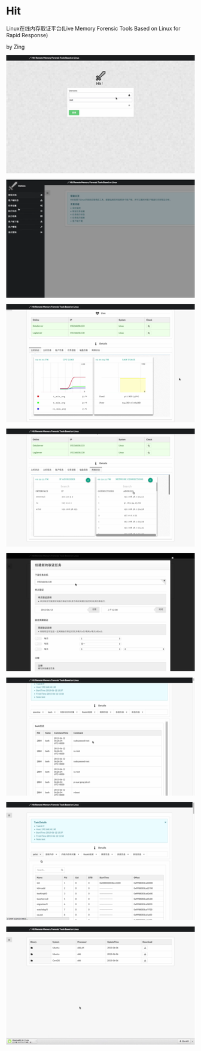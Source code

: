 # Hit
Linux在线内存取证平台(Live Memory Forensic Tools Based on Linux for Rapid Response) 

by Zing

![](img/1.png)

![](img/2.png)

![](img/3.png)

![](img/4.png)

![](img/5.png)

![](img/6.png)

![](img/7.png)

![](img/8.png)